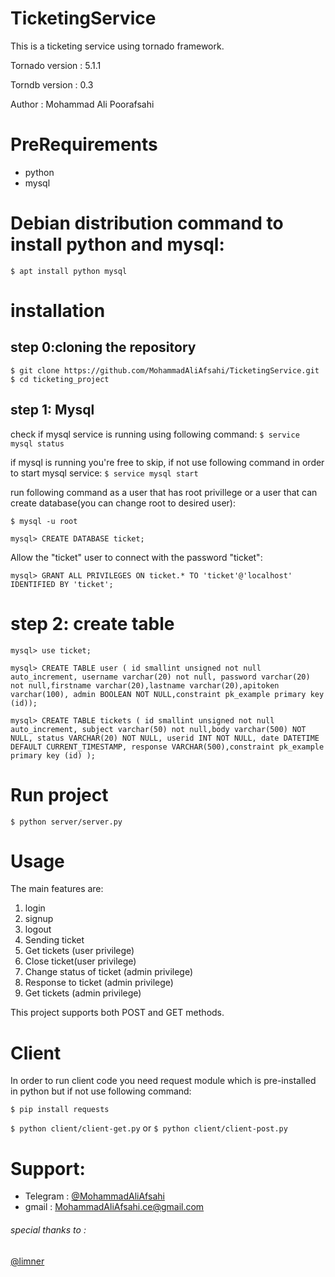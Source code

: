 # TicketingService
This is a ticketing service using tornado framework.

Tornado version : 5.1.1

Torndb version : 0.3

Author : Mohammad Ali Poorafsahi

# PreRequirements
- python
- mysql

# Debian distribution command to install python and mysql:
`$ apt install python mysql`

# installation
## step 0:cloning the repository

`
$ git clone https://github.com/MohammadAliAfsahi/TicketingService.git
$ cd ticketing_project 
`
## step 1: Mysql

check if mysql service is running using following command:
`$ service mysql status`

if mysql is running you're free to skip, if not use following command in order to start mysql service:
`$ service mysql start`

run following command as a user that has root privillege or a user that can create database(you can change root to 
desired user):

`$ mysql -u root`

`mysql> CREATE DATABASE ticket;`

Allow the "ticket" user to connect with the password "ticket":

`mysql> GRANT ALL PRIVILEGES ON ticket.* TO 'ticket'@'localhost' IDENTIFIED BY 'ticket';`
 
 # step 2: create table

`mysql> use ticket;`

`mysql> CREATE TABLE user ( id smallint unsigned not null auto_increment, username varchar(20) not null, password varchar(20) not null,firstname varchar(20),lastname varchar(20),apitoken varchar(100), admin BOOLEAN NOT NULL,constraint pk_example primary key (id));`

`mysql> CREATE TABLE tickets ( id smallint unsigned not null auto_increment, subject varchar(50) not null,body varchar(500) NOT NULL, status VARCHAR(20) NOT NULL, userid INT NOT NULL, date DATETIME DEFAULT CURRENT_TIMESTAMP, response VARCHAR(500),constraint pk_example primary key (id) );`

# Run project
`
$ python server/server.py
`

# Usage
The main features are:
1. login
2. signup
3. logout
4. Sending ticket
5. Get tickets (user privilege)
6. Close ticket(user privilege)
7. Change status of ticket (admin privilege)
8. Response to ticket (admin privilege)
9. Get tickets (admin privilege)

This project supports both POST and GET methods.

# Client
In order to run client code you need request module which is pre-installed in python but if not use following command:

`
$ pip install requests
`

`
$ python client/client-get.py
`
or 
`
$ python client/client-post.py
`

# Support:
- Telegram : [@MohammadAliAfsahi](https://t.me/MohammadAliAfsahi)
- gmail : MohammadAliAfsahi.ce@gmail.com


###### special thanks to :

[@limner](https://gitlab.com/limner)


